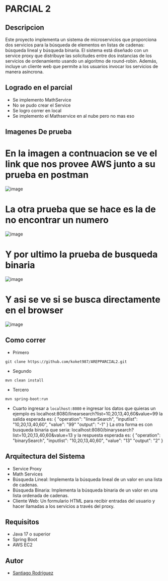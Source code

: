 # PARCIAL 2

## Descripcion

Este proyecto implementa un sistema de microservicios que proporciona dos servicios para la búsqueda de elementos en listas de cadenas: búsqueda lineal y búsqueda binaria. El sistema está diseñado con un service proxy que distribuye las solicitudes entre dos instancias de los servicios de ordenamiento usando un algoritmo de round-robin. Además, incluye un cliente web que permite a los usuarios invocar los servicios de manera asíncrona.
 

## Logrado en el parcial
- Se implemento MathService
- No se pudo crear el Service
- Se logro correr en local
- Se implemento el Mathservice en al nube pero no mas eso
## Imagenes De prueba
# En la imagen a contnuacion se ve el link que nos provee AWS junto a su prueba en postman

![image](https://github.com/user-attachments/assets/e8c2fe5c-3554-4256-b85f-27c374ecc7b2)

# La otra prueba que se hace es la de no encontrar un numero

![image](https://github.com/user-attachments/assets/b8dc13e2-7604-4df4-8c22-4282d4992323)

# Y por ultimo la prueba de busqueda binaria

![image](https://github.com/user-attachments/assets/beae6cc2-c742-44e2-8c5c-37a9b4e2b6d0)


# Y asi se ve si se busca directamente en el browser

![image](https://github.com/user-attachments/assets/656f4f84-0358-4b1b-9448-5349fce31160)


## Como correr
- Primero
```
git clone https://github.com/koket987/AREPPARCIAL2.git
```
- Segundo
```
mvn clean install
```
- Tercero
```
mvn spring-boot:run 
```
- Cuarto
ingresar a ``` localhost:8080 ``` e ingresar los datos que quieras un ejemplo es
localhost:8080/linearsearch?list=10,20,13,40,60&value=99
la salida esperada es:
{
 "operation": "linearSearch",
 "inputlist": "10,20,13,40,60",
 "value": "99"
 "output":  "-1"
}
La otra forma es con busqueda binaria que seria:
localhost:8080/binarysearch?list=10,20,13,40,60&value=13
y la respuesta esperada es:
{
 "operation": "binarySearch",
 "inputlist": "10,20,13,40,60",
 "value": "13"
 "output":  "2"
}
## Arquitectura del Sistema
- Service Proxy
- Math Services
- Búsqueda Lineal: Implementa la búsqueda lineal de un valor en una lista de cadenas.
- Búsqueda Binaria: Implementa la búsqueda binaria de un valor en una lista ordenada de cadenas.
- Cliente Web: Un formulario HTML para recibir entradas del usuario y hacer llamadas a los servicios a través del proxy.


## Requisitos
- Java 17 o superior
- Spring Boot
- AWS EC2
## Autor

- [Santiago Rodríguez](https://github.com/Koket987)
